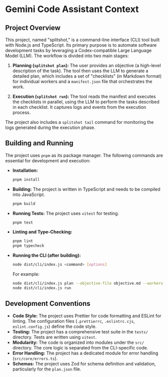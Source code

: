 # Gemini Code Assistant Context

## Project Overview

This project, named "splitshot," is a command-line interface (CLI) tool built with Node.js and TypeScript. Its primary purpose is to automate software development tasks by leveraging a Codex-compatible Large Language Model (LLM). The workflow is divided into two main stages:

1.  **Planning (`splitshot plan`):** The user provides an objective (a high-level description of the task). The tool then uses the LLM to generate a detailed plan, which includes a set of "checklists" (in Markdown format) for individual workers and a `manifest.json` file that orchestrates the work.

2.  **Execution (`splitshot run`):** The tool reads the manifest and executes the checklists in parallel, using the LLM to perform the tasks described in each checklist. It captures logs and events from the execution process.

The project also includes a `splitshot tail` command for monitoring the logs generated during the execution phase.

## Building and Running

The project uses `pnpm` as its package manager. The following commands are essential for development and execution:

*   **Installation:**
    ```bash
    pnpm install
    ```

*   **Building:** The project is written in TypeScript and needs to be compiled into JavaScript.
    ```bash
    pnpm build
    ```

*   **Running Tests:** The project uses `vitest` for testing.
    ```bash
    pnpm test
    ```

*   **Linting and Type-Checking:**
    ```bash
    pnpm lint
    pnpm typecheck
    ```

*   **Running the CLI (after building):**
    ```bash
    node dist/cli/index.js <command> [options]
    ```
    For example:
    ```bash
    node dist/cli/index.js plan --objective-file objective.md --workers 2
    node dist/cli/index.js run
    ```

## Development Conventions

*   **Code Style:** The project uses Prettier for code formatting and ESLint for linting. The configuration files (`.prettierrc`, `.eslintrc.cjs`, `eslint.config.js`) define the code style.
*   **Testing:** The project has a comprehensive test suite in the `tests/` directory. Tests are written using `vitest`.
*   **Modularity:** The code is organized into modules under the `src/` directory. The core logic is separated from the CLI-specific code.
*   **Error Handling:** The project has a dedicated module for error handling (`src/core/errors.ts`).
*   **Schemas:** The project uses Zod for schema definition and validation, particularly for the `plan.json` file.
